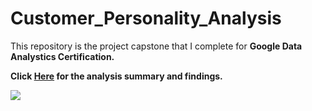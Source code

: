 # Customer_Personality_Analysis
This repository is the project capstone that I complete for **Google Data Analystics Certification.**

**Click [Here](https://github.com/plnh/Customer_Personality_Analysis/blob/main/Project_Summery_Results.md) for the analysis summary and findings.**

![](https://github.com/plnh/Customer_Personality_Analysis/blob/main/ana-tormenta-ignea-entero-full-grande.gif)
